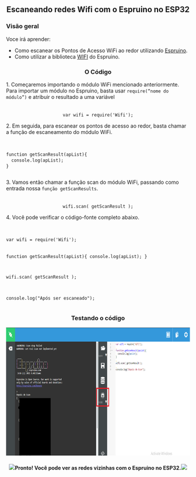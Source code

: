 <h2 align='center'>
  Escaneando redes Wifi com o Espruino no ESP32
</h2>
<h3>
  Visão geral 
</h3>
<p>
Voce irá aprender:
<ul>
    <li>Como escanear os Pontos de Acesso WiFi ao redor utilizando <a href="http://www.espruino.com/">Espruino</a>.</li> 
    <li>Como utilizar a biblioteca <a href="http://www.espruino.com/Reference#Wifi">WIFI</a> do Espruino.</li>  
	
</ul>
<h3 align='center'> 
O Código
</h3>
<p>1. Começaremos importando o módulo WiFi mencionado anteriormente. Para importar um módulo no Espruino, basta usar <code>require(“nome do módulo”)</code> e atribuir o resultado a uma variável</p>
<p align='center'><code>	
var wifi = require('Wifi');</code></p>	
<p>2. Em seguida, para escanear os pontos de acesso ao redor, basta chamar a função de escaneamento  do módulo WiFi.</p>
<p align='center'><pre><p><code>	
function getScanResult(apList){
  console.log(apList);
}
</code></p></pre></p>
<p>3. Vamos então chamar a função scan do módulo WiFi, passando como entrada nossa <code>função getScanResults</code>.</p>
<p align='center'><code>	
wifi.scan( getScanResult );</code></p>
<p>4. Você pode verificar o código-fonte completo abaixo.</p>
<p align='center'><pre><p><code>	
var wifi = require('Wifi');
 
function getScanResult(apList){
  console.log(apList);
}
 
wifi.scan( getScanResult );
 
console.log("Após ser escaneado");
</code></p></pre></p>
<h3 align='center'> 
Testando o código
</h3>
<img src="Images\Untitled.png" alt="Screen" width="700" height="350">
<h4 align="center"><img src="https://raw.githubusercontent.com/Tarikul-Islam-Anik/Animated-Fluent-Emojis/master/Emojis/Activities/Party%20Popper.png" height="30px">Pronto! Você pode ver as redes vizinhas  com o Espruino no ESP32.<img src="https://raw.githubusercontent.com/Tarikul-Islam-Anik/Animated-Fluent-Emojis/master/Emojis/Activities/Party%20Popper.png" height="30px"> </h4>